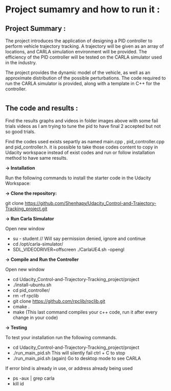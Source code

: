 # **Project sumamry and how to run it :**

## **Project Summary :**

The project introduces the application of designing a PID controller to perform vehicle trajectory tracking. A trajectory will be given as an array of locations, and CARLA simulation environment will be provided. The efficiency of the PID controller will be tested on the CARLA simulator used in the industry.

The project provides the dynamic model of the vehicle, as well as an approximate distribution of the possible perturbations. The code required to run the CARLA simulator is provided, along with a template in C++ for the controller.

#

## **The code and results :**

Find the results graphs and videos in folder images above with some fail trials videos as I am trying to tune the pid to have final 2 accepted but not so good trials.

Find the codes used exists separtly as named main.cpp , pid_controller.cpp and pid_controller.h. it is possible to take those codes content to copy in Udacity workspace instead of exist codes and run or follow installation method to have same results.

**-> Installation**

Run the following commands to install the starter code in the Udacity Workspace:

**-> Clone the repository:**

git clone https://github.com/Shenhapy/Udacity_Control-and-Trajectory-Tracking_project.git

**-> Run Carla Simulator**

Open new window

* su - student // Will say permission denied, ignore and continue
* cd /opt/carla-simulator/
* SDL_VIDEODRIVER=offscreen ./CarlaUE4.sh -opengl

**-> Compile and Run the Controller**

Open new window

* cd Udacity_Control-and-Trajectory-Tracking_project/project
* ./install-ubuntu.sh
* cd pid_controller/
* rm -rf rpclib
* git clone https://github.com/rpclib/rpclib.git
* cmake .
* make (This last command compiles your c++ code, run it after every change in your code)

**-> Testing**

To test your installation run the following commands.

* cd Udacity_Control-and-Trajectory-Tracking_project/project
* ./run_main_pid.sh This will silently fail ctrl + C to stop
* ./run_main_pid.sh (again) Go to desktop mode to see CARLA

If error bind is already in use, or address already being used

* ps -aux | grep carla
* kill id
